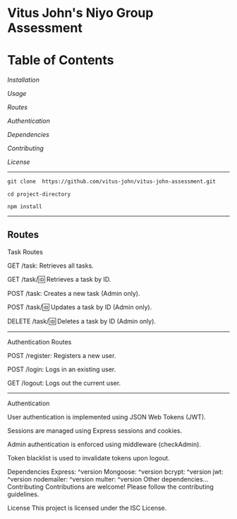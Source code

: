 <h1> Vitus John's Niyo Group Assessment</h1>

<h1>Table of Contents</h1>

<i>Installation</i>

<i>Usage</i>

<i>Routes</i>

<i>Authentication</i>

<i>Dependencies</i>

<i>Contributing</i>

<i>License</i>
<hr>

 ```markdown
git clone  https://github.com/vitus-john/vitus-john-assessment.git
```

```
cd project-directory

npm install
```
<hr>

<h2>Routes</h2>

Task Routes

GET /task: Retrieves all tasks.

GET /task/:id: Retrieves a task by ID.

POST /task: Creates a new task (Admin only).

POST /task/:id: Updates a task by ID (Admin only).

DELETE /task/:id: Deletes a task by ID (Admin only).
<hr>

Authentication Routes

POST /register: Registers a new user.

POST /login: Logs in an existing user.

GET /logout: Logs out the current user.
<hr>

Authentication

User authentication is implemented using JSON Web Tokens (JWT).

Sessions are managed using Express sessions and cookies.

Admin authentication is enforced using middleware (checkAdmin).

Token blacklist is used to invalidate tokens upon logout.

Dependencies
Express: ^version
Mongoose: ^version
bcrypt: ^version
jwt: ^version
nodemailer: ^version
multer: ^version
Other dependencies...
Contributing
Contributions are welcome! Please follow the contributing guidelines.

License
This project is licensed under the ISC License.

